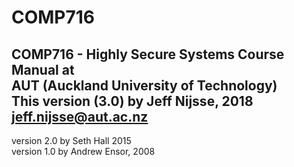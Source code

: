 # COMP716
COMP716 - Highly Secure Systems Course Manual at\
AUT (Auckland University of Technology)\
This version (3.0) by Jeff Nijsse, 2018\
<jeff.nijsse@aut.ac.nz>
----------
version 2.0 by Seth Hall 2015\
version 1.0 by Andrew Ensor, 2008
